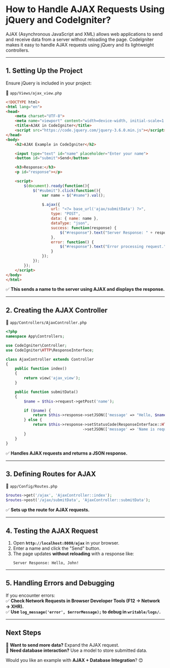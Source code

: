 # **How to Handle AJAX Requests Using jQuery and CodeIgniter?**  

AJAX (Asynchronous JavaScript and XML) allows web applications to send and receive data from a server without reloading the page. CodeIgniter makes it easy to handle AJAX requests using jQuery and its lightweight controllers.  

---

## **1. Setting Up the Project**  

Ensure jQuery is included in your project:  

📁 `app/Views/ajax_view.php`  

```html
<!DOCTYPE html>
<html lang="en">
<head>
    <meta charset="UTF-8">
    <meta name="viewport" content="width=device-width, initial-scale=1.0">
    <title>AJAX in CodeIgniter</title>
    <script src="https://code.jquery.com/jquery-3.6.0.min.js"></script>
</head>
<body>
    <h2>AJAX Example in CodeIgniter</h2>

    <input type="text" id="name" placeholder="Enter your name">
    <button id="submit">Send</button>

    <h3>Response:</h3>
    <p id="response"></p>

    <script>
        $(document).ready(function(){
            $("#submit").click(function(){
                var name = $("#name").val();

                $.ajax({
                    url: "<?= base_url('ajax/submitData') ?>",
                    type: "POST",
                    data: { name: name },
                    dataType: "json",
                    success: function(response) {
                        $("#response").text("Server Response: " + response.message);
                    },
                    error: function() {
                        $("#response").text("Error processing request.");
                    }
                });
            });
        });
    </script>
</body>
</html>
```
✅ **This sends a name to the server using AJAX and displays the response.**  

---

## **2. Creating the AJAX Controller**  

📁 `app/Controllers/AjaxController.php`  

```php
<?php
namespace App\Controllers;

use CodeIgniter\Controller;
use CodeIgniter\HTTP\ResponseInterface;

class AjaxController extends Controller
{
    public function index()
    {
        return view('ajax_view');
    }

    public function submitData()
    {
        $name = $this->request->getPost('name');

        if ($name) {
            return $this->response->setJSON(['message' => "Hello, $name!"]);
        } else {
            return $this->response->setStatusCode(ResponseInterface::HTTP_BAD_REQUEST)
                                  ->setJSON(['message' => 'Name is required!']);
        }
    }
}
```
✅ **Handles AJAX requests and returns a JSON response.**  

---

## **3. Defining Routes for AJAX**  

📁 `app/Config/Routes.php`  

```php
$routes->get('/ajax', 'AjaxController::index');
$routes->post('/ajax/submitData', 'AjaxController::submitData');
```
✅ **Sets up the route for AJAX requests.**  

---

## **4. Testing the AJAX Request**  

1. Open **`http://localhost:8080/ajax`** in your browser.  
2. Enter a name and click the "Send" button.  
3. The page updates **without reloading** with a response like:  
   ```
   Server Response: Hello, John!
   ```

---

## **5. Handling Errors and Debugging**  

If you encounter errors:  
✅ **Check Network Requests in Browser Developer Tools (F12 → Network → XHR).**  
✅ **Use `log_message('error', $errorMessage);` to debug in `writable/logs/`.**  

---

## **Next Steps**  

🚀 **Want to send more data?** Expand the AJAX request.  
🚀 **Need database interaction?** Use a model to store submitted data.  

Would you like an example with **AJAX + Database Integration**? 😊